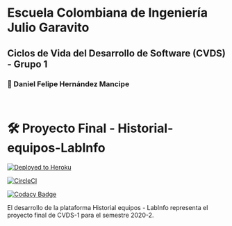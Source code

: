 # Escuela Colombiana de Ingeniería Julio Garavito
## Ciclos de Vida del Desarrollo de Software (CVDS) - Grupo 1

### :pushpin: Daniel Felipe Hernández Mancipe

<br/>

# :hammer_and_wrench: Proyecto Final - Historial-equipos-LabInfo

[![Deployed to Heroku](https://www.herokucdn.com/deploy/button.png)](https://historial-equipos-labinfo.herokuapp.com/)

[![CircleCI](https://circleci.com/gh/2020-2-PROYCVDS-ONLYFANS/Historial-equipos-LabInfo.svg?style=svg)](https://circleci.com/gh/2020-2-PROYCVDS-ONLYFANS/Historial-equipos-LabInfo)

[![Codacy Badge](https://app.codacy.com/project/badge/Grade/1e7454cef0a348bb8a2e946772b64883)](https://www.codacy.com/gh/2020-2-PROYCVDS-ONLYFANS/Historial-equipos-LabInfo/dashboard?utm_source=github.com&amp;utm_medium=referral&amp;utm_content=2020-2-PROYCVDS-ONLYFANS/Historial-equipos-LabInfo&amp;utm_campaign=Badge_Grade)

El desarrollo de la plataforma Historial equipos - LabInfo representa el proyecto final de CVDS-1 para el semestre 2020-2.
